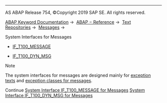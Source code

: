   

* * *

AS ABAP Release 754, ©Copyright 2019 SAP SE. All rights reserved.

[ABAP Keyword Documentation](https://help.sap.com/doc/abapdocu_754_index_htm/7.54/en-US/abenabap.htm) →  [ABAP − Reference](https://help.sap.com/doc/abapdocu_754_index_htm/7.54/en-US/abenabap_reference.htm) →  [Text Repositories](https://help.sap.com/doc/abapdocu_754_index_htm/7.54/en-US/abenabap_texts.htm) →  [Messages](https://help.sap.com/doc/abapdocu_754_index_htm/7.54/en-US/abenabap_messages.htm) → 

System Interfaces for Messages

-   [IF\_T100\_MESSAGE](https://help.sap.com/doc/abapdocu_754_index_htm/7.54/en-US/abenif_t100_message.htm)

-   [IF\_T100\_DYN\_MSG](https://help.sap.com/doc/abapdocu_754_index_htm/7.54/en-US/abenif_t100_dyn_msg.htm)

Note

The system interfaces for messages are designed mainly for [exception texts](https://help.sap.com/doc/abapdocu_754_index_htm/7.54/en-US/abenexception_texts.htm) and [exception classes for messages](https://help.sap.com/doc/abapdocu_754_index_htm/7.54/en-US/abenmessage_exceptions.htm).

Continue
[System Interface IF\_T100\_MESSAGE for Messages](https://help.sap.com/doc/abapdocu_754_index_htm/7.54/en-US/abenif_t100_message.htm)
[System Interface IF\_T100\_DYN\_MSG for Messages](https://help.sap.com/doc/abapdocu_754_index_htm/7.54/en-US/abenif_t100_dyn_msg.htm)